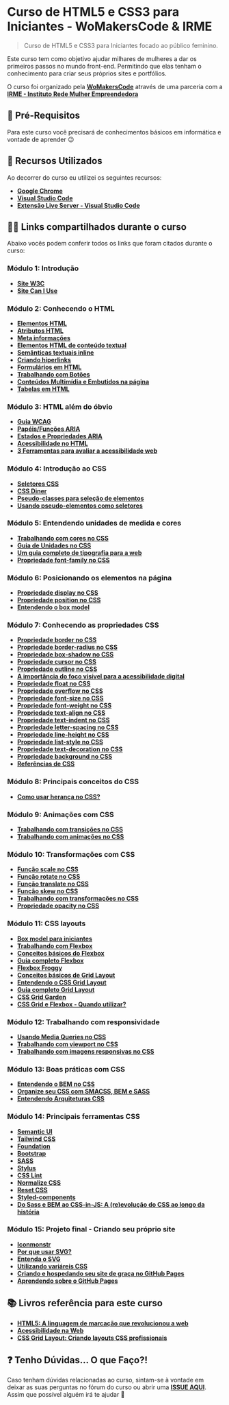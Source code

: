# Curso de HTML5 e CSS3 para Iniciantes - WoMakersCode & IRME

> Curso de HTML5 e CSS3 para Iniciantes focado ao público feminino.

Este curso tem como objetivo ajudar milhares de mulheres a dar os primeiros passos no mundo front-end. Permitindo que elas tenham o conhecimento para criar seus próprios sites e portfólios.

O curso foi organizado pela **[WoMakersCode](https://womakerscode.org/)** através de uma parceria com a **[IRME - Instituto Rede Mulher Empreendedora](https://institutorme.org.br/)**

## 📌 Pré-Requisitos

Para este curso você precisará de conhecimentos básicos em informática e vontade de aprender 😉

## 🚀 Recursos Utilizados

Ao decorrer do curso eu utilizei os seguintes recursos:

- **[Google Chrome](https://www.google.com/intl/pt-BR/chrome/)**
- **[Visual Studio Code](https://code.visualstudio.com/)**
- **[Extensão Live Server - Visual Studio Code](https://bit.ly/2VqzdzT)**

## 👩‍💻 Links compartilhados durante o curso

Abaixo vocês podem conferir todos os links que foram citados durante o curso:

### Módulo 1: Introdução
- **[Site W3C](https://www.w3.org/)**
- **[Site Can I Use](https://caniuse.com/)**

### Módulo 2: Conhecendo o HTML
- **[Elementos HTML](https://developer.mozilla.org/pt-BR/docs/Web/HTML/Element)**
- **[Atributos HTML](https://developer.mozilla.org/pt-BR/docs/HTML/Attributes)**
- **[Meta informações](https://developer.mozilla.org/pt-BR/docs/Web/HTML/Element/meta)**
- **[Elementos HTML de conteúdo textual](https://developer.mozilla.org/pt-BR/docs/Web/HTML/Element#conteúdo_textual)**
- **[Semânticas textuais inline](https://developer.mozilla.org/pt-BR/docs/Web/HTML/Element#semânticas_textuais_inline)**
- **[Criando hiperlinks](https://developer.mozilla.org/pt-BR/docs/Aprender/HTML/Introducao_ao_HTML/Criando_hyperlinks)**
- **[Formulários em HTML](https://developer.mozilla.org/pt-BR/docs/Web/Guide/HTML/Forms)**
- **[Trabalhando com Botões](https://developer.mozilla.org/pt-BR/docs/Web/HTML/Element/button)**
- **[Conteúdos Multimídia e Embutidos na página](https://developer.mozilla.org/pt-BR/docs/Aprender/HTML/Multimedia_and_embedding)**
- **[Tabelas em HTML](https://developer.mozilla.org/pt-BR/docs/Aprender/HTML/Tables)**

### Módulo 3: HTML além do óbvio
- **[Guia WCAG](https://guia-wcag.com/)**
- **[Papéis/Funções ARIA](https://developer.mozilla.org/pt-BR/docs/Web/Accessibility/ARIA/ARIA_Techniques#funções)**
- **[Estados e Propriedades ARIA](https://developer.mozilla.org/pt-BR/docs/Web/Accessibility/ARIA/ARIA_Techniques#estados_e_propriedades)**
- **[Acessibilidade no HTML](https://developer.mozilla.org/pt-BR/docs/Learn/Accessibility/HTML)**
- **[3 Ferramentas para avaliar a acessibilidade web](https://medium.com/bruno-pulis/3-ferramentas-para-avaliar-a-acessibilidade-web-41fa8091e42b)**

### Módulo 4: Introdução ao CSS
- **[Seletores CSS](https://developer.mozilla.org/pt-BR/docs/Web/CSS/Getting_Started/Seletores)**
- **[CSS Diner](https://flukeout.github.io/)**
- **[Pseudo-classes para seleção de elementos](https://developer.mozilla.org/pt-BR/docs/Web/CSS/Getting_Started/Seletores#seletores_de_pseudo-classes)**
- **[Usando pseudo-elementos como seletores](https://developer.mozilla.org/pt-BR/docs/Web/CSS/Pseudo-elementos)**

### Módulo 5: Entendendo unidades de medida e cores
- **[Trabalhando com cores no CSS](https://developer.mozilla.org/pt-PT/docs/Web/CSS/Como_começar/Cor)**
- **[Guia de Unidades no CSS](https://www.alura.com.br/artigos/guia-de-unidades-no-css)**
- **[Um guia completo de tipografia para a web](https://tableless.com.br/um-guia-completo-de-tipografia-para-a-web/)**
- **[Propriedade font-family no CSS](https://developer.mozilla.org/pt-BR/docs/Web/CSS/font-family)**

### Módulo 6: Posicionando os elementos na página
- **[Propriedade display no CSS](https://developer.mozilla.org/pt-BR/docs/Web/CSS/display)**
- **[Propriedade position no CSS](https://developer.mozilla.org/pt-BR/docs/Web/CSS/position)**
- **[Entendendo o box model](https://developer.mozilla.org/pt-BR/docs/Web/CSS/box_model)**

### Módulo 7: Conhecendo as propriedades CSS
- **[Propriedade border no CSS](https://developer.mozilla.org/pt-PT/docs/Web/CSS/border)**
- **[Propriedade border-radius no CSS](https://developer.mozilla.org/pt-BR/docs/Web/CSS/border-radius)**
- **[Propriedade box-shadow no CSS](https://developer.mozilla.org/pt-BR/docs/Web/CSS/box-shadow)**
- **[Propriedade cursor no CSS](https://developer.mozilla.org/pt-BR/docs/Web/CSS/cursor)**
- **[Propriedade outline no CSS](https://developer.mozilla.org/pt-BR/docs/Web/CSS/outline)**
- **[A importância do foco visível para a acessibilidade digital](https://uxdesign.blog.br/a-importância-do-foco-visível-para-a-acessibilidade-digital-5838466f08b5)**
- **[Propriedade float no CSS](https://developer.mozilla.org/pt-BR/docs/Web/CSS/float)**
- **[Propriedade overflow no CSS](https://developer.mozilla.org/pt-BR/docs/Web/CSS/overflow)**
- **[Propriedade font-size no CSS](https://developer.mozilla.org/pt-BR/docs/Web/CSS/font-size)**
- **[Propriedade font-weight no CSS](https://developer.mozilla.org/pt-BR/docs/Web/CSS/font-weight)**
- **[Propriedade text-align no CSS](https://developer.mozilla.org/pt-BR/docs/Web/CSS/text-align)**
- **[Propriedade text-indent no CSS](https://developer.mozilla.org/en-US/docs/Web/CSS/text-indent)**
- **[Propriedade letter-spacing no CSS](https://developer.mozilla.org/pt-BR/docs/Web/CSS/letter-spacing)**
- **[Propriedade line-height no CSS](https://developer.mozilla.org/en-US/docs/Web/CSS/line-height)**
- **[Propriedade list-style no CSS](https://developer.mozilla.org/pt-PT/docs/Web/CSS/list-style)**
- **[Propriedade text-decoration no CSS](https://developer.mozilla.org/pt-BR/docs/Web/CSS/text-decoration)**
- **[Propriedade background no CSS](https://developer.mozilla.org/pt-BR/docs/Web/CSS/background)**
- **[Referências de CSS](https://developer.mozilla.org/pt-BR/docs/Web/CSS/CSS_Reference)**

### Módulo 8: Principais conceitos do CSS
- **[Como usar herança no CSS?](https://tableless.com.br/afinal-como-usar-heranca-no-css/)**

### Módulo 9: Animações com CSS
- **[Trabalhando com transições no CSS](https://developer.mozilla.org/pt-BR/docs/Web/CSS/CSS_Transitions/Using_CSS_transitions)**
- **[Trabalhando com animações no CSS](https://codepen.io/afonsopacifer/post/hora-de-aventura-com-css-5-animacoes)**

### Módulo 10: Transformações com CSS
- **[Função scale no CSS](https://developer.mozilla.org/pt-BR/docs/Web/CSS/transform-function/scale())**
- **[Função rotate no CSS](https://developer.mozilla.org/pt-BR/docs/Web/CSS/transform-function/rotate())**
- **[Função translate no CSS](https://developer.mozilla.org/pt-BR/docs/Web/CSS/transform-function/translate())**
- **[Função skew no CSS](https://developer.mozilla.org/en-US/docs/Web/CSS/transform-function/skew())**
- **[Trabalhando com transformações no CSS](https://codepen.io/afonsopacifer/post/hora-de-aventura-com-css-3-transformacoes)**
- **[Propriedade opacity no CSS](https://developer.mozilla.org/pt-BR/docs/Web/CSS/opacity)**

### Módulo 11: CSS layouts
- **[Box model para iniciantes](https://tableless.github.io/iniciantes/manual/css/box-model.html)**
- **[Trabalhando com Flexbox](https://codepen.io/afonsopacifer/post/hora-de-aventura-com-css-9-flexbox)**
- **[Conceitos básicos do Flexbox](https://developer.mozilla.org/pt-BR/docs/Web/CSS/CSS_Flexible_Box_Layout/Conceitos_Basicos_do_Flexbox)**
- **[Guia completo Flexbox](https://css-tricks.com/snippets/css/a-guide-to-flexbox/)**
- **[Flexbox Froggy](https://flexboxfroggy.com/)**
- **[Conceitos básicos de Grid Layout](https://developer.mozilla.org/pt-BR/docs/Web/CSS/CSS_Grid_Layout/Basic_Concepts_of_Grid_Layout)**
- **[Entendendo o CSS Grid Layout](https://developer.mozilla.org/pt-BR/docs/Web/CSS/CSS_Grid_Layout)**
- **[Guia completo Grid Layout](https://css-tricks.com/snippets/css/complete-guide-grid/)**
- **[CSS Grid Garden](https://cssgridgarden.com/)**
- **[CSS Grid e Flexbox - Quando utilizar?](https://www.felipefialho.com/blog/css-grid-e-flexbox-quando-utilizar/)**

### Módulo 12: Trabalhando com responsividade
- **[Usando Media Queries no CSS](https://developer.mozilla.org/pt-BR/docs/Web/Guide/CSS/CSS_Media_queries)**
- **[Trabalhando com viewport no CSS](https://developer.mozilla.org/en-US/docs/Web/HTML/Viewport_meta_tag)**
- **[Trabalhando com imagens responsivas no CSS](https://developer.mozilla.org/pt-BR/docs/Aprender/HTML/Multimedia_and_embedding/Responsive_images)**

### Módulo 13: Boas práticas com CSS
- **[Entendendo o BEM no CSS](https://desenvolvimentoparaweb.com/css/bem/)**
- **[Organize seu CSS com SMACSS, BEM e SASS](https://medium.com/@larymagal/organize-seu-css-com-smacss-bem-e-sass-7e8f50a41544)**
- **[Entendendo Arquiteturas CSS](https://medium.com/tableless/arquitetura-css-d344fb01dd18)**

### Módulo 14: Principais ferramentas CSS
- **[Semantic UI](https://semantic-ui.com/)**
- **[Tailwind CSS](https://tailwindcss.com/)**
- **[Foundation](https://get.foundation/)**
- **[Bootstrap](https://getbootstrap.com.br/)**
- **[SASS](https://sass-lang.com/)**
- **[Stylus](https://stylus-lang.com/)**
- **[CSS Lint](http://csslint.net/)**
- **[Normalize CSS](https://necolas.github.io/normalize.css/)**
- **[Reset CSS](https://meyerweb.com/eric/tools/css/reset/)**
- **[Styled-components](https://styled-components.com/)**
- **[Do Sass e BEM ao CSS-in-JS: A (re)evolução do CSS ao longo da história](https://www.felipefialho.com/blog/do-sass-e-bem-ao-css-in-js-a-evolucao-do-css-ao-longo-da-historia/)**

### Módulo 15: Projeto final - Criando seu próprio site
- **[Iconmonstr](https://iconmonstr.com/)**
- **[Por que usar SVG?](https://willianjusten.com.br/por-que-usar-svg/)**
- **[Entenda o SVG](https://developer.mozilla.org/pt-BR/docs/Glossario/SVG)**
- **[Utilizando variáreis CSS](https://developer.mozilla.org/pt-BR/docs/Web/CSS/Using_CSS_custom_properties)**
- **[Criando e hospedando seu site de graça no GitHub Pages](https://woliveiras.com.br/posts/jamstack-criando-e-hospedando-seu-site-de-graça-no-github-pages/)**
- **[Aprendendo sobre o GitHub Pages](https://docs.github.com/pt/free-pro-team@latest/github/working-with-github-pages/about-github-pages)**

## 📚 Livros referência para este curso

- **[HTML5: A linguagem de marcação que revolucionou a web](https://www.amazon.com.br/gp/product/B081HVSQPN/ref=ppx_yo_dt_b_d_asin_title_o07?ie=UTF8&psc=1)**
- **[Acessibilidade na Web](https://www.casadocodigo.com.br/products/livro-acessibilidade)**
- **[CSS Grid Layout: Criando layouts CSS profissionais](https://www.amazon.com.br/dp/B07Y155PHW/ref=dp-kindle-redirect?_encoding=UTF8&btkr=1)**

## ❓ Tenho Dúvidas... O que Faço?!

Caso tenham dúvidas relacionadas ao curso, sintam-se à vontade em deixar as suas perguntas no fórum do curso ou abrir uma **[ISSUE AQUI](https://github.com/WoMakersCode/html-css-womakerscode-irme/issues)**. Assim que possível alguém irá te ajudar 🙂
